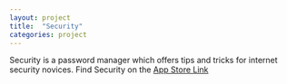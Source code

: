 ```yaml
---
layout: project
title:  "Security"
categories: project
---
```

Security is a password manager which offers tips and tricks for internet security novices. Find Security on the <a href="https://itunes.apple.com/us/app/security-password-manager-and-security-tips/id1252161851" target='\_blank'>App Store Link</a>
